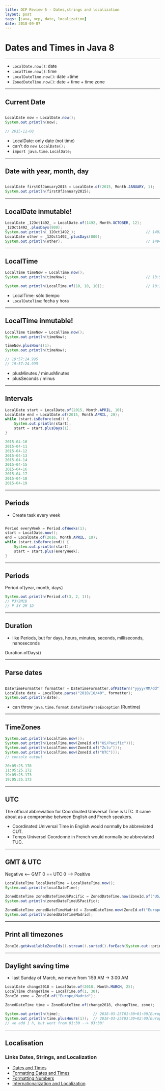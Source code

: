 ```yaml
---
title: OCP Review 5 - Dates,strings and localization 
layout: post
tags: [java, ocp, date, localization]
date: 2018-09-07
---
```

 

# Dates and Times in Java 8

---

- `LocalDate.now()`: date
- `LocalTime.now()`: time
- `LocalDateTime.now()`: date +time
- `ZonedDateTime.now()`: date + time + time zone

---

## Current Date


```java

LocalDate now = LocalDate.now();
System.out.println(now);

// 2015-11-08

```

- LocalDate: only date (not time)
- can't do `new LocalDate();`
- `import java.time.LocalDate;`


---

## Date with year, month, day

```java

LocalDate firstOfJanuary2015 = LocalDate.of(2015, Month.JANUARY, 1);
System.out.println(firstOfJanuary2015);
```

---

## LocalDate inmutable!

```java
LocalDate _12Oct1492_ = LocalDate.of(1492, Month.OCTOBER, 12);
_12Oct1492_.plusDays(800);
System.out.println(_12Oct1492_);								// 1492-10-12
LocalDate other = _12Oct1492_.plusDays(800);
System.out.println(other);										// 1494-12-21
```

---

## LocalTime

```java
LocalTime timeNow = LocalTime.now();
System.out.println(timeNow);									// 13:51:53.382

System.out.println(LocalTime.of(10, 10, 10));					// 10:10:10
```

- LocalTime: sólo tiempo
- `LocalDateTime`: fecha y hora

---


## LocalTime inmutable!

```java
LocalTime timeNow = LocalTime.now();
System.out.println(timeNow);

timeNow.plusHours(1);
System.out.println(timeNow);

// 19:57:24.995
// 19:57:24.995

```

- plusMinutes / minusMinutes
- plusSeconds / minus

---

## Intervals

```java
LocalDate start = LocalDate.of(2015, Month.APRIL, 10);
LocalDate end = LocalDate.of(2015, Month.APRIL, 20);
while (start.isBefore(end)) {
	System.out.println(start);
	start = start.plusDays(1);
}

2015-04-10
2015-04-11
2015-04-12
2015-04-13
2015-04-14
2015-04-15
2015-04-16
2015-04-17
2015-04-18
2015-04-19

```

---

## Periods

- Create task every week

```java

Period everyWeek = Period.ofWeeks(1);
start = LocalDate.now();
end = LocalDate.of(2016, Month.APRIL, 10);
while (start.isBefore(end)) {
	System.out.println(start);
	start = start.plus(everyWeek);
}

``` 
---

## Periods

Period.of(year, month, days)

```java
System.out.println(Period.of(3, 2, 1));
// P3Y2M1D
// P 3Y 2M 1D
```

---

## Duration

- like Periods, but for days, hours, minutes, seconds, milliseconds, nanoseconds

Duration.ofDays()

---

## Parse dates

```java

DateTimeFormatter formatter = DateTimeFormatter.ofPattern("yyyy/MM/dd");
LocalDate date = LocalDate.parse("2010/10/40", formatter);
System.out.println(date);

```
- can throw `java.time.format.DateTimeParseException` (Runtime)


---

## TimeZones

```java
System.out.println(LocalTime.now());
System.out.println(LocalTime.now(ZoneId.of("US/Pacific")));
System.out.println(LocalTime.now(ZoneId.of("Zulu")));
System.out.println(LocalTime.now(ZoneId.of("UTC")));
// console output

20:05:25.170
11:05:25.172
19:05:25.173
19:05:25.173
```

---

## UTC

The official abbreviation for Coordinated Universal Time is UTC. It came about as a compromise between English and French speakers.
- Coordinated Universal Time in English would normally be abbreviated CUT.
- Temps Universel Coordonné in French would normally be abbreviated TUC.

---

## GMT & UTC

Negative <-- GMT 0 == UTC 0 --> Positive


```java
LocalDateTime localDateTime = LocalDateTime.now();
System.out.println(localDateTime);

ZonedDateTime zonedDateTimeUSPacific = ZonedDateTime.now(ZoneId.of("US/Pacific"));
System.out.println(zonedDateTimeUSPacific);

ZonedDateTime zonedDateTimeMadrid = ZonedDateTime.now(ZoneId.of("Europe/Madrid"));
System.out.println(zonedDateTimeMadrid);
```

---

## Print all timezones

```java
ZoneId.getAvailableZoneIds().stream().sorted().forEach(System.out::println);
```

---

## Daylight saving time

- last Sunday of March, we move from 1:59 AM -> 3:00 AM

```java
LocalDate change2018 = LocalDate.of(2018, Month.MARCH, 25);
LocalTime changeTime = LocalTime.of(1, 30);
ZoneId zone = ZoneId.of("Europe/Madrid");

ZonedDateTime time = ZonedDateTime.of(change2018, changeTime, zone);

System.out.println(time); 				// 2018-03-25T01:30+01:00[Europe/Madrid]
System.out.println(time.plusHours(1));  // 2018-03-25T03:30+02:00[Europe/Madrid]
// we add 1 h, but went from 01:30 --> 03:30!
```

---

## Localisation


### Links Dates, Strings, and Localization

- [Dates and Times](https://github.com/acailic/java8-learning/blob/master/Java-8/src/datesStringsLocalization/DatesAndTimes.java) <br />
- [Formatting Dates and Times](https://github.com/acailic/java8-learning/blob/master/Java-8/src/datesStringsLocalization/FormattingDatesAndTimes.java) <br />
- [Formatting Numbers](https://github.com/acailic/java8-learning/blob/master/Java-8/src/datesStringsLocalization/FormattingNumbers.java) <br />
- [Internationalization and Localization](https://github.com/acailic/java8-learning/blob/master/Java-8/src/datesStringsLocalization/InternationalizationLocalization.java) <br />